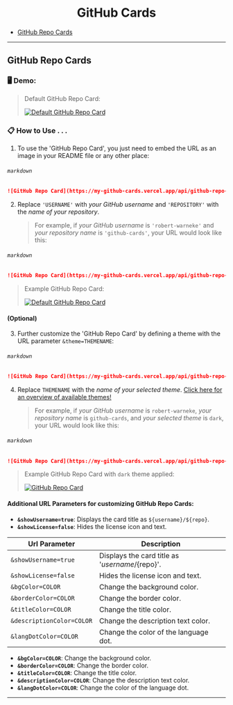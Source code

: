 <h1 align="center">GitHub Cards</h1>

- [GitHub Repo Cards](https://github.com/robert-warneke/github-cards#github-repo-cards)

---

## GitHub Repo Cards

### 🖥️ Demo:
> Default GitHub Repo Card:
>
> [![Default GitHub Repo Card](https://my-github-cards.vercel.app/api/github-repo-card?user=robert-warneke&repo=github-cards)](https://github.com/robert-warneke/github-cards)

### 📋 How to Use . . .

1. To use the 'GitHub Repo Card', you just need to embed the URL as an image in your README file or any other place:

###### `markdown`
```md
![GitHub Repo Card](https://my-github-cards.vercel.app/api/github-repo-card?user=USERNAME&repo=REPOSITORY)
```

2. Replace `'USERNAME'` with *your GitHub username* and `'REPOSITORY'` with the *name of your repository*.

    > For example, if *your GitHub username* is `'robert-warneke'` and *your repository name* is `'github-cards'`, your URL would look like this:

###### `markdown`
```md
![GitHub Repo Card](https://my-github-cards.vercel.app/api/github-repo-card?user=robert-warneke&repo=github-cards)
```

> Example GitHub Repo Card:
>
> [![Default GitHub Repo Card](https://my-github-cards.vercel.app/api/github-repo-card?user=robert-warneke&repo=github-cards)](https://github.com/robert-warneke/github-cards)

#### (Optional)

3. Further customize the 'GitHub Repo Card' by defining a theme with the URL parameter `&theme=THEMENAME`:

###### `markdown`
```md
![GitHub Repo Card](https://my-github-cards.vercel.app/api/github-repo-card?user=USERNAME&repo=REPOSITORY&theme=THEMENAME)
```

4. Replace `THEMENAME` with the *name of your selected theme*. [Click here for an overview of available themes!](https://github.com/robert-warneke/github-cards/blob/master/docs/THEMES.md)

    > For example, if *your GitHub username* is `robert-warneke`, *your repository name* is `github-cards`, and *your selected theme* is `dark`, your URL would look like this:

###### `markdown`
```md
![GitHub Repo Card](https://my-github-cards.vercel.app/api/github-repo-card?user=robert-warneke&repo=github-cards&theme=dark)
```

> Example GitHub Repo Card with `dark` theme applied:
> 
> [![GitHub Repo Card](https://my-github-cards.vercel.app/api/github-repo-card?user=robert-warneke&repo=github-cards&theme=dark)](https://github.com/robert-warneke/github-cards)

#### Additional URL Parameters for customizing GitHub Repo Cards:
- **`&showUsername=true`**: Displays the card title as `${username}/${repo}`.
- **`&showLicense=false`**: Hides the license icon and text.

| Url Parameter             | Description |
| ------------------------- | ----------- |
| `&showUsername=true`      | Displays the card title as '${username}/${repo}'. | 
| `&showLicense=false`      | Hides the license icon and text. | 
| `&bgColor=COLOR`          | Change the background color. | 
| `&borderColor=COLOR`      | Change the border color. | 
| `&titleColor=COLOR`       | Change the title color. | 
| `&descriptionColor=COLOR` | Change the description text color. | 
| `&langDotColor=COLOR`     | Change the color of the language dot. | 


- **`&bgColor=COLOR`**: Change the background color.
- **`&borderColor=COLOR`**: Change the border color.
- **`&titleColor=COLOR`**: Change the title color.
- **`&descriptionColor=COLOR`**: Change the description text color.
- **`&langDotColor=COLOR`**: Change the color of the language dot.

---
